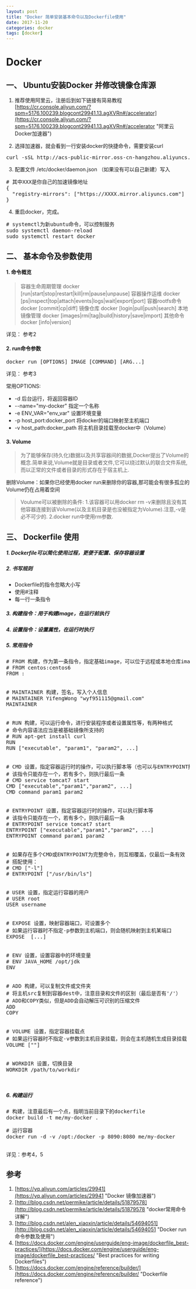 ```yaml
---
layout: post
title: "Docker 简单安装基本命令以及Dockerfile使用"
date: 2017-11-20
categories: docker
tags: [docker]
---
```



# Docker

## 一、 Ubuntu安装Docker 并修改镜像仓库源

1. 推荐使用阿里云，注册后到如下链接有简易教程
[https://cr.console.aliyun.com/?spm=5176.100239.blogcont29941.13.agXVRn#/accelerator](https://cr.console.aliyun.com/?spm=5176.100239.blogcont29941.13.agXVRn#/accelerator "阿里云Docker加速器")

2. 选择加速器，就会看到一行安装docker的快捷命令，需要安装curl
<pre lang="shell">
curl -sSL http://acs-public-mirror.oss-cn-hangzhou.aliyuncs.com/docker-engine/internet | sh -
</pre>

3. 配置文件 /etc/docker/daemon.json （如果没有可以自己新建）写入
<pre lang="shell">
# 其中XXX是你自己的加速镜像地址
{
  "registry-mirrors": ["https://XXXX.mirror.aliyuncs.com"]
}
</pre>

4. 重启docker，完成。
<pre lang="shell">
# systemctl为新ubuntu命令，可以控制服务
sudo systemctl daemon-reload
sudo systemctl restart docker
</pre>

<!-- more -->

## 二、 基本命令及参数使用
#### 1. 命令概览
> 容器生命周期管理
docker [run|start|stop|restart|kill|rm|pause|unpause]
容器操作运维
docker [ps|inspect|top|attach|events|logs|wait|export|port]
容器rootfs命令
docker [commit|cp|diff]
镜像仓库
docker [login|pull|push|search]
本地镜像管理
docker [images|rmi|tag|build|history|save|import]
其他命令
docker [info|version]

详见： 参考2

#### 2. run命令参数
<pre lang="shell">
docker run [OPTIONS] IMAGE [COMMAND] [ARG...] 
</pre>
详见： 参考3

常用OPTIONS:
- -d 后台运行，将返回容器ID
- --name="my-docker" 指定一个名称
- -e ENV_VAR="env_var" 设置环境变量
- -p host_port:docker_port 将docker的端口映射至主机端口
- -v host_path:docker_path 将主机目录挂载至docker中（Volume）

#### 3. Volume
> 为了能够保存(持久化)数据以及共享容器间的数据,Docker提出了Volume的概念.简单来说,Volume就是目录或者文件,它可以绕过默认的联合文件系统,而以正常的文件或者目录的形式存在于宿主机上.

删除Volume：如果你已经使用docker run来删除你的容器,那可能会有很多孤立的Volume仍在占用着空间
> Voulume可以被删除的条件:
1.该容器可以用docker rm -v来删除且没有其他容器连接到该Volume(以及主机目录是也没被指定为Volume).注意,-v是必不可少的.
2.docker run中使用rm参数.


## 三、 Dockerfile 使用
##### 1. Dockerfile可以简化使用过程，更便于配置、保存容器设置

##### 2. 书写规则
- Dockerfile的指令忽略大小写
- 使用#注释
- 每一行一条指令

##### 3. 构建指令：用于构建image，在运行前执行

##### 4. 设置指令：设置属性，在运行时执行

##### 5. 常用指令
<pre lang="shell">
# FROM 构建，作为第一条指令，指定基础image，可以位于远程或本地仓库image
# FROM centos:centos6
FROM <image>:<tag>


# MAINTAINER 构建，签名，写入个人信息
# MAINTAINER YifengWong "wyf951115@gmail.com"
MAINTAINER <name>


# RUN 构建，可以运行命令，进行安装程序或者设置属性等，有两种格式
# 命令内容语法应当是被基础镜像所支持的
# RUN apt-get install curl 
RUN <command>
RUN ["executable", "param1", "param2", ...]


# CMD 设置，指定容器运行时的操作，可以执行脚本等（也可以与ENTRYPOINT搭配使用）
# 该指令只能存在一个，若有多个，则执行最后一条
# CMD service tomcat7 start
CMD ["executable","param1","param2", ...]  
CMD command param1 param2


# ENTRYPOINT 设置，指定容器运行时的操作，可以执行脚本等
# 该指令只能存在一个，若有多个，则执行最后一条
# ENTRYPOINT service tomcat7 start
ENTRYPOINT ["executable","param1","param2", ...]  
ENTRYPOINT command param1 param2


# 如果存在多个CMD或ENTRYPOINT为完整命令，则互相覆盖，仅最后一条有效
# 搭配使用：
# CMD ["-l"]  
# ENTRYPOINT ["/usr/bin/ls"] 


# USER 设置，指定运行容器的用户
# USER root
USER username


# EXPOSE 设置，映射容器端口，可设置多个
# 如果运行容器时不指定-p参数到主机端口，则会随机映射到主机某端口
EXPOSE <port> [<port>...]


# ENV 设置，设置容器中的环境变量
# ENV JAVA_HOME /opt/jdk
ENV <key> <value>


# ADD 构建，可以复制文件或文件夹
# 将主机src复制到容器dest中，注意目录和文件的区别（最后是否有'/'）
# ADD和COPY类似，但是ADD会自动解压可识别的压缩文件
ADD <src> <dest>
COPY <src> <dest>


# VOLUME 设置，指定容器挂载点
# 如果运行容器时不指定-v参数到主机目录挂载，则会在主机随机生成目录挂载
VOLUME ["<mountpoint>"]


# WORKDIR 设置，切换目录
WORKDIR /path/to/workdir


</pre>


##### 6. 构建运行
<pre lang="shell">
# 构建，注意最后有一个点，指明当前目录下的dockerfile
docker build -t me/my-docker . 

# 运行容器
docker run -d -v /opt:/docker -p 8090:8080 me/my-docker 

</pre>


详见：参考4，5


## 参考
1. [https://yq.aliyun.com/articles/29941](https://yq.aliyun.com/articles/29941 "Docker 镜像加速器")
2. [http://blog.csdn.net/permike/article/details/51879578](http://blog.csdn.net/permike/article/details/51879578 "docker常用命令详解")
3. [http://blog.csdn.net/alen_xiaoxin/article/details/54694051](http://blog.csdn.net/alen_xiaoxin/article/details/54694051 "Docker run 命令参数及使用")
4. [https://docs.docker.com/engine/userguide/eng-image/dockerfile_best-practices/](https://docs.docker.com/engine/userguide/eng-image/dockerfile_best-practices/ "Best practices for writing Dockerfiles")
5. [https://docs.docker.com/engine/reference/builder/](https://docs.docker.com/engine/reference/builder/ "Dockerfile reference")